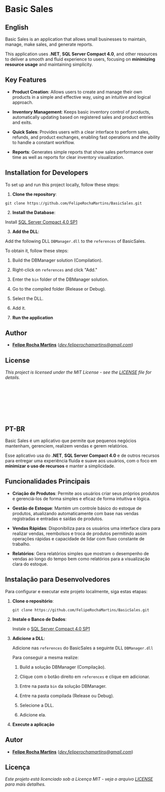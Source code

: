 # Basic Sales

## English

Basic Sales is an application that allows small businesses to maintain, manage, make sales, and generate reports.

This application uses **.NET**, **SQL Server Compact 4.0**, and other resources to deliver a smooth and fluid experience to users, focusing on **minimizing resource usage** and maintaining simplicity.

## Key Features

- **Product Creation**: Allows users to create and manage their own products in a simple and effective way, using an intuitive and logical approach.
  
- **Inventory Management**: Keeps basic inventory control of products, automatically updating based on registered sales and product entries and exits.

- **Quick Sales**: Provides users with a clear interface to perform sales, refunds, and product exchanges, enabling fast operations and the ability to handle a constant workflow.

- **Reports**: Generates simple reports that show sales performance over time as well as reports for clear inventory visualization.

## Installation for Developers

To set up and run this project locally, follow these steps:

1. **Clone the repository**:

```
git clone https://github.com/FelipeRochaMartins/BasicSales.git
```

2. **Install the Database**:

Install [SQL Server Compact 4.0 SP1](https://www.microsoft.com/en-us/download/details.aspx?id=30709)

3. **Add the DLL**:

Add the following DLL `DBManager.dll` to the `references` of BasicSales.

To obtain it, follow these steps:

1. Build the DBManager solution (Compilation).

2. Right-click on `references` and click "Add."

3. Enter the `bin` folder of the DBManager solution.

4. Go to the compiled folder (Release or Debug).

5. Select the DLL.

6. Add it.

4. **Run the application**


## Author

- [**Felipe Rocha Martins**](https://github.com/FelipeRochaMartins) (*dev.feliperochamartins@gmail.com*)

## License

*This project is licensed under the MIT License - see the [LICENSE](https://github.com/FelipeRochaMartins/BasicSales/blob/master/LICENSE) file for details.*

<br><br><br><br><br><br>

## PT-BR

Basic Sales é um aplicativo que permite que pequenos negócios mantenham, gerenciem, realizem vendas e gerem relatórios.

Esse aplicativo usa do **.NET**, **SQL Server Compact 4.0** e de outros recursos para entregar uma experiência fluida e suave aos usuários, com o foco em **minimizar o uso de recursos** e manter a simplicidade. 

## Funcionalidades Principais

- **Criação de Produtos**: Permite aos usuários criar seus próprios produtos e gerenciá-los de forma simples e eficaz de forma intuitiva e lógica.
  
- **Gestão de Estoque**: Mantém um controle básico do estoque de produtos, atualizando automaticamente com base nas vendas registradas e entradas e saídas de produtos.

- **Vendas Rápidas**: Disponibiliza para os usuários uma interface clara para realizar vendas, reembolsos e troca de produtos permitindo assim operações rápidas e capacidade de lidar com fluxo constante de trabalho.

- **Relatórios**: Gera relatórios simples que mostram o desempenho de vendas ao longo do tempo bem como relatórios para a visualização clara do estoque.

## Instalação para Desenvolvedores

Para configurar e executar este projeto localmente, siga estas etapas:

1. **Clone o repositório**:

   ```
   git clone https://github.com/FelipeRochaMartins/BasicSales.git
   ```

2. **Instale o Banco de Dados**:

   Instale o [SQL Server Compact 4.0 SP1](https://www.microsoft.com/pt-br/download/details.aspx?id=30709)

   
3. **Adicione a DLL**:
  
   Adicione nas ```references``` do BasicSales a seguinte DLL ```DBManager.dll```

   Para conseguir a mesma realize:

   1. Build a solução DBManager (Compilação).

   2. Clique com o botão direito em ```references``` e clique em adicionar.

   3. Entre na pasta ```bin``` da solução DBManager.

   4. Entre na pasta compilada (Release ou Debug).

   5. Selecione a DLL.

   6. Adicione ela.

4. **Execute a aplicação**


## Autor

- [**Felipe Rocha Martins**](https://github.com/FelipeRochaMartins) (*dev.feliperochamartins@gmail.com*)

## Licença

*Este projeto está licenciado sob a Licença MIT - veja o arquivo [LICENSE](https://github.com/FelipeRochaMartins/BasicSales/blob/master/LICENSE) para mais detalhes.*
